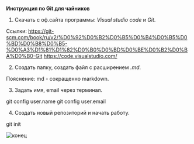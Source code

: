 **Инструкция по Git для чайников**

1. Скачать с оф.сайта программы: *Visual studio code* и *Git*.

Ссылки: https://git-scm.com/book/ru/v2/%D0%92%D0%B2%D0%B5%D0%B4%D0%B5%D0%BD%D0%B8%D0%B5-%D0%A3%D1%81%D1%82%D0%B0%D0%BD%D0%BE%D0%B2%D0%BA%D0%B0-Git
https://code.visualstudio.com/

2. Создать папку, создать файл с расширением *.md*.

Пояснение: md - cокращенно markdown.

3. Задать имя, email через терминал.

git config user.name
git config user.email

4. Создать новый репозиторий и начать работу.

git init

![конец](https://www.meme-arsenal.com/memes/aac89f8d07d84dbbbef334ba6dea742b.jpg)